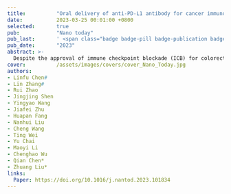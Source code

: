 ```yaml
---
title:          "Oral delivery of anti-PD-L1 antibody for cancer immunotherapy against orthotopic colorectal tumors"
date:           2023-03-25 00:01:00 +0800
selected:       true
pub:            "Nano today"
pub_last:       ' <span class="badge badge-pill badge-publication badge-warning">Q1</span><span class="badge badge-pill badge-publication badge-success">IF=13.2</span>'
pub_date:       "2023"
abstract: >-
  Despite the approval of immune checkpoint blockade (ICB) for colorectal cancer treatment, its objective response rate remains to be improved, especially for non-immunogenic tumors. Moreover, systemically administrated ICB antibodies is usually associated with immune-related adverse effects (irAEs). Herein, we report novel oral administration of anti-programmed cell death protein L1 (anti-PD-L1) complexes for immunotherapy against colorectal tumors. Antibodies could form nanocomplexes with fluorocarbon modified chitosan (FCS) to acquire greatly improved transmucosal penetration ability, owing to the ability of FCS to reduce mucus binding and temporary open tight junctions between epithelial cells. As evidenced in orthotopic colorectal tumors on mice, orally administrated FCS/anti-PD-L1 nanocomplexes exhibited greatly improved intestinal permeability and significant intertumoral penetration, and if combined with oxaliplatin (OXA) chemotherapy to induce an immunogenic tumor phenotype, could finally inhibit the growth of tumors and prolong the animal survival. Notably, compared to systematic injection of anti-PD-L1, oral administration of FCS/anti-PD-L1 achieved comparable therapeutic efficacy with five-fold dosage, and exhibited reduced tendency of systemic irAEs as exhibited by the decreased percentage of Th17 cells in lymph nodes. Our work here provides a simple but effective strategy for immunotherapy by oral administration of ICB antibodies, achieving strong antitumor immune responses without the concern of systemic irAEs.
cover:          /assets/images/covers/cover_Nano_Today.jpg
authors:
- Linfu Chen#
- Lin Zhang#
- Rui Zhao
- Jingjing Shen
- Yingyao Wang
- Jiafei Zhu
- Huapan Fang
- Nanhui Liu
- Cheng Wang
- Ting Wei
- Yu Chai
- Maoyi Li
- Chenghao Wu
- Qian Chen*
- Zhuang Liu*
links:
  Paper: https://doi.org/10.1016/j.nantod.2023.101834
---
```

